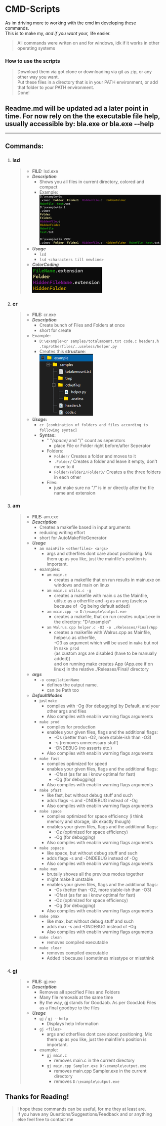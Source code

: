 # CMD-Scripts
As im driving more to working with the cmd im developing these commands.  
This is to make my, *and if you want your,*  life easier.
> All commands were writen on and for windows, idk if it works in other operating systems

### How to use the scripts
>Download them via got clone or downloading via git as zip, or any other way you want.  
>Put these files in a directory that is in your PATH environment, or add that folder to your PATH environment.  
>Done!


## Readme.md will be updated ad a later point in time. For now rely on the the executable file help, usually accessible by: bla.exe  or bla.exe --help
  
---
## Commands:
1. ### lsd
    >* **FILE:** lsd.exe
    >* ***Description***  
    >   * Shows you all files in current directory, colored and compact
    >   * Example:  
    >       ![ls-command-example](https://raw.githubusercontent.com/Delici0u-s/cmd-Scripts/refs/heads/master/Show_Example_Files_Github/OtherFiles/ls_Example.png)
    >* ***Usage***
    >   * ```lsd```
    >   * ```lsd <characters till newline>```
    >* ***ColorCoding***  
    >     ![ls-command-example](https://raw.githubusercontent.com/Delici0u-s/cmd-Scripts/refs/heads/master/Show_Example_Files_Github/OtherFiles/ColorCoding.png)
2. ### cr
    > * **FILE:** cr.exe
    > * ***Description***  
    >   * Create bunch of Files and Folders at once
    >   * short for create
    > * Example:  
    >    * ```D:\example>cr samples/totalamount.txt code.c headers.h .tmp/otherfiles/..useless/helper.py```  
    >    * Creates this **structure**:  
    >       ![cr-command-example](https://github.com/Delici0u-s/cmd-Scripts/blob/master/Show_Example_Files_Github/OtherFiles/crExample.png?raw=true)
    > * ***Usage:***
    >   * ```cr [combination of folders and files according to following syntax]```
    >   * **Syntax:**
    >       * " "*(space)* and "/" count as seperators
    >           * place File or Folder right before/after Seperator
    >       * Folders:
    >           * ```Folder/``` Creates a folder and moves to it
    >           * ```.Folder/``` Creates a folder and leave it empty, don't move to it
    >           * ```Folder/Folder2/Folder3/``` Creates a the three folders in each other
    >       * Files:
    >           * just make sure no "/" is in or directly after the file name and extension
3. ### am
    >* **FILE:** am.exe
    >* ***Description***  
    >   * Creates a makefile based in input arguments
    >   * reducing writing effort
    >   * short for AutoMakeFileGenerator
    >* ***Usage***  
    >   * ```am mainFile <otherfiles> <args>```
    >       * args and otherfiles dont care about positioning. Mix them up as you like, just the mainfile's position is important.
    >   * examples:
    >       * ```am main.c```
    >           * creates a makefile that on run results in main.exe on windows and main on linux
    >       * ```am main.c utils.c -g```
    >           * creates a makefile with main.c as the Mainfile, utils.c as a otherfile and -g as an arg (useless because of -Og being default added)
    >       * ```am main.cpp -o D:\example\output.exe```
    >           * creates a makefile, that on run creates output.exe in the directory: "D:\\example\\"
    >       * ```am Walrus.cpp helper.c -O3 -o ./Releases/Final/App```
    >           * creates a maikefile with Walrus.cpp as Mainfile, helper.c as otherfile,  
    >             -O3 as argument which will be used in ```make``` but not in ```make prod```  
    >             (as custom args are disabled (have to be manually added))  
    >             and on running make creates App (App.exe if on linux) in the relative ./Releases/Final/ directory
    >* ***args***  
    >   * ```-o compilationName```
    >       * defines the output name.
    >       * can be Path too
    >* ***DefaultModes***
    >   * just ```make```
    >       * compiles with -Og (for debugging) by Default, and your other args and files
    >       * Also compiles with enablin warning flags arguments
    >   * ```make prod```
    >       * compiles for production
    >       * enables your given files, flags and the additional flags: 
    >           * -Os (better than -O2, more stable-ish than -O3) 
    >           * -s (removes unnecessary stuff) 
    >           * -DNDEBUG (no asserts etc.)
    >       * Also compiles with enablin warning flags arguments
    >   * ```make fast```
    >       * compiles optimized for speed
    >       * enables your given files, flags and the additional flags: 
    >           * -Ofast (as far as i know optimal for fast)
    >           * -Og (for debugging)
    >       * Also compiles with enablin warning flags arguments
    >   * ```make pfast```
    >       * like fast, but without debug stuff and such
    >       * adds flags -s and -DNDEBUG instead of -Og
    >       * Also compiles with enablin warning flags arguments
    >   * ```make space```
    >       * compiles optimized for space efficiency (i think memory and storage, idk exactly though)
    >       * enables your given files, flags and the additional flags: 
    >           * -Oz (optimized for space efficiency)
    >           * -Og (for debugging)
    >       * Also compiles with enablin warning flags arguments
    >   * ```make pspace```
    >       * like space, but without debug stuff and such
    >       * adds flags -s and -DNDEBUG instead of -Og
    >       * Also compiles with enablin warning flags arguments
    >   * ```make max```
    >       * brutally shoves all the previous modes together
    >       * might make it unstable
    >       * enables your given files, flags and the additional flags: 
    >           * -Os (better than -O2, more stable-ish than -O3) 
    >           * -Ofast (as far as i know optimal for fast)
    >           * -Oz (optimized for space efficiency)
    >           * -Og (for debugging)
    >       * Also compiles with enablin warning flags arguments
    >   * ```make pmax```
    >       * like max, but without debug stuff and such
    >       * adds max -s and -DNDEBUG instead of -Og
    >       * Also compiles with enablin warning flags arguments
    >   * ```make clean```
    >       * removes compiled executable
    >   * ```make clear```
    >       * removes compiled executable
    >       * Added it because i sometimes misstype or missthink
4. ### gj
    >* **FILE:** gj.exe
    >* ***Description***  
    >   * Removes all specified Files and Folders
    >   * Many file removals at the same time
    >   * By the way, gj stands for GoodJob. As per GoodJob Files as a final goodbye to the files
    >* ***Usage***  
    >   * ```gj``` / ```gj --help```
    >       * Displays help Information
    >   * ```gj <files>```
    >       * args and otherfiles dont care about positioning. Mix them up as you like, just the mainfile's position is important.
    >   * example:
    >       * ```gj main.c```
    >           * removes main.c in the current directory
    >       * ```gj main.cpp Sampler.exe D:\example\output.exe```
    >           * removes main.cpp Sampler.exe in the current directory
    >           * removes ```D:\example\output.exe```



## Thanks for Reading!
> I hope these commands can be useful, for me they at least are.  
> If you have any Questions/Suggestions/Feedback and or anything else feel free to contact me
